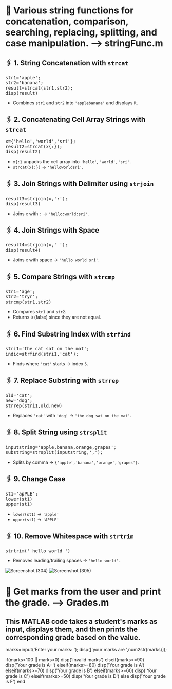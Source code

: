 # 📌 Various string functions for concatenation, comparison, searching, replacing, splitting, and case manipulation. --> stringFunc.m
## 🖇️ 1. String Concatenation with ```strcat```
<pre>str1='apple'; 
str2='banana'; 
result=strcat(str1,str2); 
disp(result)
</pre>
- Combines ```str1``` and ```str2``` into ```'applebanana'``` and displays it.

## 🖇️ 2. Concatenating Cell Array Strings with ```strcat```
<pre>x={'hello','world','sri'}; 
result2=strcat(x{:}); 
disp(result2)
</pre>
- ```x{:}``` unpacks the cell array into ```'hello'```, ```'world'```, ```'sri'```.
- ```strcat(x{:})``` → ```'helloworldsri'```.

## 🖇️ 3. Join Strings with Delimiter using ```strjoin```
<pre>result3=strjoin(x,':'); 
disp(result3)
</pre>
- Joins ```x``` with ```:``` → ```'hello:world:sri'```.

## 🖇️ 4. Join Strings with Space
<pre>result4=strjoin(x,' '); 
disp(result4)
</pre>
- Joins ```x``` with space → ```'hello world sri'```.

## 🖇️ 5. Compare Strings with ```strcmp```
<pre>str1='age'; 
str2='tryr';  
strcmp(str1,str2)
</pre>
- Compares ```str1``` and ```str2```.
- Returns ```0``` (false) since they are not equal.

## 🖇️ 6. Find Substring Index with ```strfind```
<pre>stri1='the cat sat on the mat'; 
indic=strfind(stri1,'cat');
</pre>
- Finds where ```'cat'``` starts → index ```5```.

## 🖇️ 7. Replace Substring with ```strrep```
<pre>old='cat'; 
new='dog'; 
strrep(stri1,old,new)
</pre>
- Replaces ```'cat'``` with ```'dog'``` → ```'the dog sat on the mat'```.

## 🖇️ 8. Split String using ```strsplit```
<pre>inputstring='apple,banana,orange,grapes'; 
substring=strsplit(inputstring,',');
</pre>
- Splits by comma → ```{'apple','banana','orange','grapes'}```.

## 🖇️ 9. Change Case
<pre>st1='apPLE'; 
lower(st1) 
upper(st1)
</pre>
- ```lower(st1)``` → ```'apple'```
- ```upper(st1)``` → ```'APPLE'```

## 🖇️ 10. Remove Whitespace with ```strtrim```
<pre>strtrim(' hello world ')</pre>
- Removes leading/trailing spaces → ```'hello world'```.

![Screenshot (304)](https://github.com/user-attachments/assets/ba581dcc-6210-4f0b-bcfb-e8075ed1e0c6)
![Screenshot (305)](https://github.com/user-attachments/assets/7221c558-8e9b-40e6-9987-3326552056b3)

# 📌 Get marks from the user and print the grade. --> Grades.m
## This MATLAB code takes a student's marks as input, displays them, and then prints the corresponding grade based on the value.
  marks=input('Enter your marks: ');
disp(['your marks are ',num2str(marks)]);

if(marks>100 || marks<0)
    disp('Invalid marks')
elseif(marks>=90)
    disp('Your grade is A+')
elseif(marks>=80)
    disp('Your grade is A')
elseif(marks>=70)
    disp('Your grade is B')
elseif(marks>=60)
    disp('Your grade is C')
elseif(marks>=50)
    disp('Your grade is D')
else
    disp('Your grade is F')
end  












